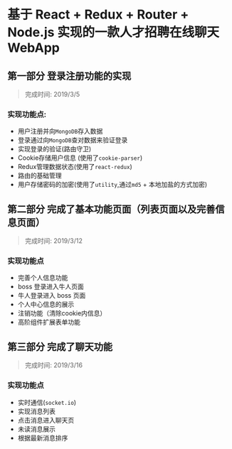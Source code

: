 # 基于 React + Redux + Router + Node.js 实现的一款人才招聘在线聊天WebApp

## 第一部分 登录注册功能的实现
> 完成时间: 2019/3/5

### 实现功能点:
- 用户注册并向`MongoDB`存入数据
- 登录通过向`MongoDB`查对数据来验证登录
- 实现登录的验证(路由守卫)
- Cookie存储用户信息 (使用了`cookie-parser`)
- Redux管理数据状态(使用了`react-redux`)
- 路由的基础管理
- 用户存储密码的加密(使用了`utility`,通过`md5` + 本地加盐的方式加密)


## 第二部分 完成了基本功能页面（列表页面以及完善信息页面）
> 完成时间: 2019/3/12

### 实现功能点
- 完善个人信息功能
- boss 登录进入牛人页面
- 牛人登录进入 boss 页面
- 个人中心信息的展示
- 注销功能（清除cookie内信息）
- 高阶组件扩展表单功能

## 第三部分 完成了聊天功能
> 完成时间: 2019/3/16

### 实现功能点
- 实时通信(`socket.io`)
- 实现消息列表
- 点击消息进入聊天页
- 未读消息展示
- 根据最新消息排序